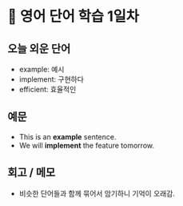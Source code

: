 
# 📘 영어 단어 학습 1일차

## 오늘 외운 단어
- example: 예시
- implement: 구현하다
- efficient: 효율적인

## 예문
- This is an **example** sentence.
- We will **implement** the feature tomorrow.

## 회고 / 메모
- 비슷한 단어들과 함께 묶어서 암기하니 기억이 오래감.

